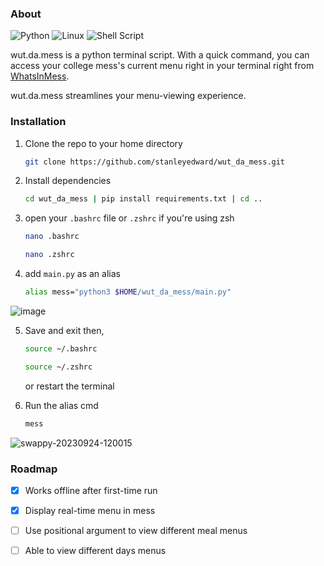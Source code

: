 ### About
![Python](https://img.shields.io/badge/python-3670A0?style=for-the-badge&logo=python&logoColor=ffdd54) ![Linux](https://img.shields.io/badge/Linux-FCC624?style=for-the-badge&logo=linux&logoColor=black) ![Shell Script](https://img.shields.io/badge/shell_script-%23121011.svg?style=for-the-badge&logo=gnu-bash&logoColor=white)

wut.da.mess is a python terminal script.
With a quick command, you can access your college mess's current menu right in your terminal right from [WhatsInMess](https://whatsinmess.vercel.app/). 

wut.da.mess streamlines your menu-viewing experience.

### Installation

1. Clone the repo to your home directory
    ```sh
    git clone https://github.com/stanleyedward/wut_da_mess.git
    ```
2. Install dependencies
   ```bash
   cd wut_da_mess | pip install requirements.txt | cd ..
   ``` 
3. open your `.bashrc` file or `.zshrc` if you're using zsh
   ```sh
   nano .bashrc
   ```
   ```sh
   nano .zshrc
   ```
4. add `main.py` as an alias
   ```sh
   alias mess="python3 $HOME/wut_da_mess/main.py"
   ```

![image](https://github.com/stanleyedward/wut_da_mess/assets/114278820/21a27c09-1a1d-4da4-9823-2760bfced1e5)



   

5. Save and exit then,
   ```sh
   source ~/.bashrc 
   ```

   ```sh
   source ~/.zshrc  
   ```
   or restart the terminal

6. Run the alias cmd
    ```sh
    mess
    ```
![swappy-20230924-120015](https://github.com/stanleyedward/wut_da_mess/assets/114278820/74018b97-9e4a-43f9-ac69-98c572570ee5)


### Roadmap
- [X] Works offline after first-time run
- [X] Display real-time menu in mess
- [ ] Use positional argument to view different meal menus
- [ ] Able to view different days menus

